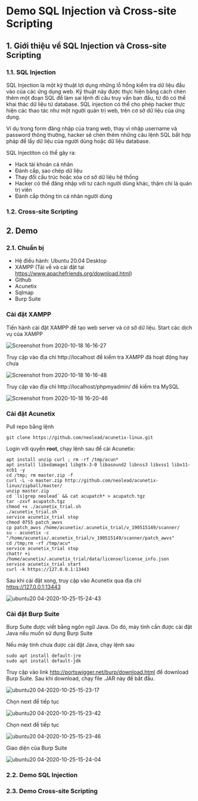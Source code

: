 # Demo SQL Injection và Cross-site Scripting 
## 1. Giới thiệu về SQL Injection và Cross-site Scripting 
### 1.1. SQL Injection

SQL Injection là một kỹ thuật lợi dụng những lỗ hổng kiểm tra dữ liệu đầu vào của các ứng dụng web. Kỹ thuật này được thực hiện bằng cách chèn thêm một đoạn SQL để làm sai lệnh đi câu truy vấn ban đầu, từ đó có thể khai thác dữ liệu từ database. SQL injection có thể cho phép hacker thực hiện các thao tác như một người quản trị web, trên cơ sở dữ liệu của ứng dụng.

Ví dụ trong form đăng nhập của trang web, thay vì nhập username và password thông thường, hacker sẽ chèn thêm những câu lệnh SQL bất hợp pháp để lấy dữ liệu của người dùng hoặc dữ liệu database.

SQL Injectiton có thể gây ra:
  + Hack tài khoản cá nhân
  + Đánh cắp, sao chép dữ liệu
  + Thay đổi cấu trúc hoặc xóa cơ sở dữ liệu hệ thống
  + Hacker có thể đăng nhập với tư cách người dùng khác, thậm chí là quản trị viên
  + Đánh cắp thông tin cá nhân người dùng 


### 1.2. Cross-site Scripting 
## 2. Demo
### 2.1. Chuẩn bị

  + Hệ điều hành: Ubuntu 20.04 Desktop
  + XAMPP (Tải về và cài đặt tại https://www.apachefriends.org/download.html)
  + Github
  + Acunetix
  + Sqlmap
  + Burp Suite

### Cài đặt XAMPP
Tiến hành cài đặt XAMPP để tạo web server và cơ sở dữ liệu. Start các dịch vụ của XAMPP

![Screenshot from 2020-10-18 16-16-27](https://user-images.githubusercontent.com/32956424/96363269-63dd2480-115d-11eb-958f-98a5f3352dc5.png)

Truy cập vào địa chỉ http://localhost để kiểm tra XAMPP đã hoạt động hay chưa

![Screenshot from 2020-10-18 16-16-48](https://user-images.githubusercontent.com/32956424/96363304-9e46c180-115d-11eb-90f7-24aac52a01aa.png)

Truy cập vào địa chỉ http://localhost/phpmyadmin/ để kiếm tra MySQL

![Screenshot from 2020-10-18 16-20-46](https://user-images.githubusercontent.com/32956424/96363349-e7971100-115d-11eb-8b18-a9a2307c9092.png)

### Cài đặt Acunetix

Pull repo bằng lệnh

```
git clone https://github.com/neolead/acunetix-linux.git
```
Login với quyền **root**, chạy lệnh sau để cài Acunetix:

```
apt install unzip curl ; rm -rf /tmp/acun*
apt install libxdamage1 libgtk-3-0 libasound2 libnss3 libxss1 libx11-xcb1 -y
cd /tmp; rm master.zip -f
curl -L -o master.zip http://github.com/neolead/acunetix-linux/zipball/master/
unzip master.zip
cd `ls|grep neolead` && cat acupatch* > acupatch.tgz
tar -zxvf acupatch.tgz
chmod +x ./acunetix_trial.sh
./acunetix_trial.sh
service acunetix_trial stop
chmod 0755 patch_awvs
cp patch_awvs /home/acunetix/.acunetix_trial/v_190515149/scanner/
su - acunetix -c "/home/acunetix/.acunetix_trial/v_190515149/scanner/patch_awvs"
cd /tmp;rm -rf /tmp/acu*
service acunetix_trial stop
chattr +i /home/acunetix/.acunetix_trial/data/license/license_info.json
service acunetix_trial start
curl -k https://127.0.0.1:13443
```
Sau khi cài đặt xong, truy cập vào Acunetix qua địa chỉ https://127.0.0.1:13443

![ubuntu20 04-2020-10-25-15-24-43](https://user-images.githubusercontent.com/32956424/97102211-40265b00-16d6-11eb-8cb0-1a093ffe2cdc.png)



### Cài đặt Burp Suite

Burp Suite được viết bằng ngôn ngữ Java. Do đó, máy tính cần được cài đặt Java nếu muốn sử dụng Burp Suite

Nếu máy tính chưa được cài đặt Java, chạy lệnh sau

```
sudo apt install default-jre
sudo apt install default-jdk
```

Truy cập vào link http://portswigger.net/burp/download.html để download Burp Suite. Sau khi download, chạy file .JAR này để bắt đầu.

![ubuntu20 04-2020-10-25-15-23-17](https://user-images.githubusercontent.com/32956424/97102218-503e3a80-16d6-11eb-8cd4-6025ae60c7f9.png)

Chọn next để tiếp tục 

![ubuntu20 04-2020-10-25-15-23-42](https://user-images.githubusercontent.com/32956424/97102226-5f24ed00-16d6-11eb-86b0-d4bc1c998f2d.png)


Chọn next để tiếp tục 

![ubuntu20 04-2020-10-25-15-23-46](https://user-images.githubusercontent.com/32956424/97102231-6a781880-16d6-11eb-9fd5-40faab0dc669.png)

Giao diện của Burp Suite

![ubuntu20 04-2020-10-25-15-24-04](https://user-images.githubusercontent.com/32956424/97102238-7368ea00-16d6-11eb-83f1-8db17190d5f8.png)




### 2.2. Demo SQL Injection

### 2.3. Demo Cross-site Scripting 
